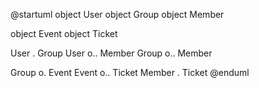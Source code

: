@startuml
object User
object Group
object Member

object Event
object Ticket

User . Group
User o.. Member
Group o.. Member

Group o. Event
Event o.. Ticket
Member . Ticket
@enduml

